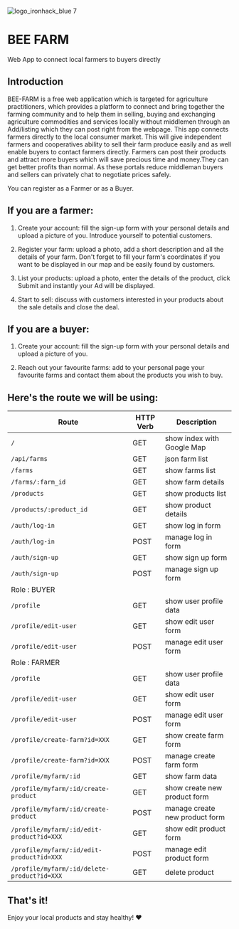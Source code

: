 ![logo_ironhack_blue 7](https://user-images.githubusercontent.com/23629340/40541063-a07a0a8a-601a-11e8-91b5-2f13e4e6b441.png)

# BEE FARM 

Web App to connect local farmers to buyers directly

## Introduction
BEE-FARM is a free web application which is targeted for agriculture practitioners, which provides a platform to connect and bring together the farming community and to help them in selling, buying and exchanging agriculture commodities and services locally without middlemen through an Add/listing which they can post right from the webpage.
This app connects farmers directly to the local consumer market. This will give independent farmers and cooperatives ability to sell their farm produce easily and as well enable buyers to contact farmers directly.
Farmers can post their products and attract more buyers which will save precious time and money.They can get better profits than normal. As these portals reduce middleman buyers and sellers can privately chat to negotiate prices safely.

You can register as a Farmer or as a Buyer.

## If you are a farmer:
 1. Create your account: fill the sign-up form with your personal details and upload a picture of you. Introduce yourself to potential customers.

 2. Register your farm: upload a photo, add a short description and all the details of your farm. Don't forget to fill your farm's coordinates if you want to be displayed in our map and be easily found by customers.

 3. List your products: upload a photo, enter the details of the product, click Submit and instantly your Ad will be displayed.

 4. Start to sell: discuss with customers interested in your products about the sale details and close the deal.


## If you are a buyer:

 1. Create your account: fill the sign-up form with your personal details and upload a picture of you.

 2. Reach out your favourite farms: add to your personal page your favourite farms and contact them about the products you wish to buy.



## Here's the route we will be using:

|   Route   | HTTP Verb |   Description   |
|-----------|-----------|-----------------|
| `/` |    GET    | show index with Google Map |
| `/api/farms` |    GET   | json farm list |
| `/farms` |    GET   | show farms list |
| `/farms/:farm_id`|    GET   | show farm details|
| `/products` |    GET   | show products list |
| `/products/:product_id`|    GET   | show product details|
| `/auth/log-in` |    GET   | show log in form|
| `/auth/log-in` |    POST   | manage log in form |
| `/auth/sign-up` |    GET   | show sign up form|
| `/auth/sign-up` |    POST   | manage sign up form |
|  Role : BUYER                                |
| `/profile` |    GET    | show user profile data |
| `/profile/edit-user` |    GET    | show edit user form|
| `/profile/edit-user` |    POST    | manage edit user form|
|  Role : FARMER                                  |
| `/profile` |    GET    | show user profile data |
| `/profile/edit-user` |    GET    | show edit user form|
| `/profile/edit-user` |    POST    | manage edit user form|
| `/profile/create-farm?id=XXX` |    GET    | show create farm form |
| `/profile/create-farm?id=XXX` |    POST   | manage create farm form|
| `/profile/myfarm/:id` |    GET    | show farm data |
| `/profile/myfarm/:id/create-product` |    GET    | show create new product form|
| `/profile/myfarm/:id/create-product` |    POST   | manage create new product form|
| `/profile/myfarm/:id/edit-product?id=XXX` |    GET    | show edit product form|
| `/profile/myfarm/:id/edit-product?id=XXX` |    POST   | manage edit product form|
| `/profile/myfarm/:id/delete-product?id=XXX` |    GET    | delete product|



## That's it!

Enjoy your local products and stay healthy! :heart:
